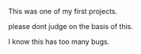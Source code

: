 This was one of my first projects. 

please dont judge on the basis of this.

I know this has too many bugs.
